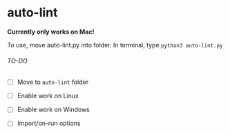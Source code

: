 # auto-lint
**Currently only works on Mac!**

To use, move auto-lint.py into folder.  In terminal, type `python3 auto-lint.py`

###### TO-DO
- [ ] Move to `auto-lint` folder
- [ ] Enable work on Linux
- [ ] Enable work on Windows
- [ ] Import/on-run options


